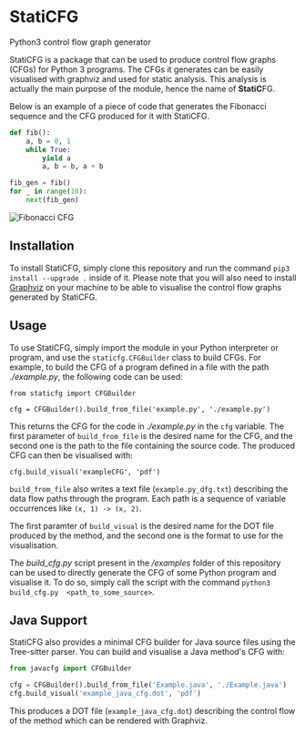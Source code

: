 # StatiCFG
Python3 control flow graph generator

StatiCFG is a package that can be used to produce control flow graphs (CFGs) for Python 3 programs. The CFGs it generates
can be easily visualised with graphviz and used for static analysis. This analysis is actually the main purpose of
the module, hence the name of **StatiC**FG.

Below is an example of a piece of code that generates the Fibonacci sequence and the CFG produced for it with StatiCFG.

```python
def fib():
    a, b = 0, 1
    while True:
        yield a
        a, b = b, a + b

fib_gen = fib()
for _ in range(10):
    next(fib_gen)
```

![Fibonacci CFG](assets/example_cfg.png)

## Installation

To install StatiCFG, simply clone this repository and run the command `pip3 install --upgrade .` inside of it. Please note that
you will also need to install [Graphviz](https://www.graphviz.org/) on your machine to be able to visualise the control flow
graphs generated by StatiCFG.

## Usage

To use StatiCFG, simply import the module in your Python interpreter or program, and use the `staticfg.CFGBuilder` class to 
build CFGs. For example, to build the CFG of a program defined in a file with the path *./example.py*, the following code can 
be used:

```
from staticfg import CFGBuilder

cfg = CFGBuilder().build_from_file('example.py', './example.py')
```

This returns the CFG for the code in *./example.py* in the `cfg` variable. The first parameter of `build_from_file` is the 
desired name for the CFG, and the second one is the path to the file containing the source code. The produced CFG can then be 
visualised with:

```
cfg.build_visual('exampleCFG', 'pdf')
```

`build_from_file` also writes a text file (`example.py_dfg.txt`) describing the
data flow paths through the program. Each path is a sequence of variable
occurrences like `(x, 1) -> (x, 2)`.

The first paramter of `build_visual` is the desired name for the DOT file produced by the method, and the second one is the
format to use for the visualisation.

The *build_cfg.py* script present in the */examples* folder of this repository can be used to directly generate the CFG of some 
Python program and visualise it. To do so, simply call the script with the command `python3 build_cfg.py 
<path_to_some_source>`.

## Java Support

StatiCFG also provides a minimal CFG builder for Java source files using the
Tree-sitter parser. You can build and visualise a Java method's CFG with:

```python
from javacfg import CFGBuilder

cfg = CFGBuilder().build_from_file('Example.java', './Example.java')
cfg.build_visual('example_java_cfg.dot', 'pdf')
```

This produces a DOT file (`example_java_cfg.dot`) describing the control flow of
the method which can be rendered with Graphviz.
